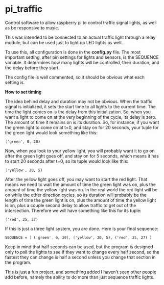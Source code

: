 # pi_traffic
Control software to allow raspberry pi to control traffic signal lights, as well as be responsive to music.

This was intended to be connected to an actual traffic light through a relay module, but can be used just to light up LED lights as well.

To use this, all configuration is done in the **config.py** file.  The most important setting, after pin settings for lights and sensors, is the SEQUENCE variable.  It determines how many lights will be controlled, their duration, and the delay before they start.

The config file is well commented, so it should be obvious what each setting is.

**How to set timing**

The idea behind delay and duration may not be obvious.  When the traffic signal is initialized, it sets the start time to all lights to the current time.  The time the light comes on is the delay from this initialization.  So, when you want a light to come on at the very beginning of the cycle, its delay is zero.  The amount of time it remains on is its duration.  So, for instance, if you want the green light to come on at t=0, and stay on for 20 seconds, your tuple for the green light would look something like this:

`('green', 0, 20)`

Now, when you look to your yellow light, you will probably want it to go on after the green light goes off, and stay on for 5 seconds, which means it has to start 20 seconds after t=0, so its tuple would look like this:

`('yellow', 20, 5)`

After the yellow light goes off, you may want to start the red light.  That means we need to wait the amount of time the green light was on, plus the amount of time the yellow light was on.  In the real world the red light will be on while the other direction cycles, so its duration will probably be the length of time the green light is on, plus the amount of time the yellow light is on, plus a couple second delay to allow traffic to get out of the intersection.  Therefore we will have something like this for its tuple:

`('red', 25, 27)`

If this is just a three light system, you are done.  Here is your final sequence:

`SEQUENCE = (
    ('green', 0, 20),
    ('yellow', 20, 5),
    ('red', 25, 27)
)`

Keep in mind that half seconds can be used, but the program is designed only to poll the lights to see if they want to change every half second, so the fastest they can change is half a second unless you change that section in the program.

This is just a fun project, and something added I haven't seen other people add before, namely the ability to do more than just sequence traffic lights.